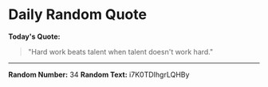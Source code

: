 # Daily Random Quote

**Today's Quote:**
> "Hard work beats talent when talent doesn't work hard."

---

**Random Number:** 34
**Random Text:** i7K0TDIhgrLQHBy
